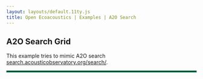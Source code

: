 ```yaml
---
layout: layouts/default.11ty.js
title: Open Ecoacoustics | Examples | A2O Search
---
```


## A2O Search Grid

This example tries to mimic A2O search [search.acousticobservatory.org/search/](https://search.acousticobservatory.org/search/?q=https%3A%2F%2Fapi.search.acousticobservatory.org%2Fapi%2Fv1%2Fa2o%2Faudio_recordings%2Fdownload%2Fflac%2F256800%3Fstart_offset%3D4035%26end_offset%3D4040).

<section>
  <oe-axes class="main-spectrogram">
    <oe-indicator class="main-spectrogram">
      <oe-spectrogram
        id="main-spectrogram"
        class="main-spectrogram"
        src="https://api.acousticobservatory.org/audio_recordings/256800/media.flac?start_offset=4035&end_offset=4040"
        color-map="grayscale"
        window-size="128"
      ></oe-spectrogram>
    </oe-indicator>
  </oe-axes>
  <oe-media-controls for="main-spectrogram"></oe-media-controls>

  <hr />

  <div id="search-grid-container" class="grid-container"></div>
</section>

<script type="module">
class GridItem {
  constructor(data) {
    Object.assign(this, data);
  }

  Filename;
  FileId;
  Datetime;
  Site;
  Subsite;
  SiteId;
  Offset;
  AudioLink;
  Distance;
}

/** @type {GridItem[]} */
let gridItems = [];

const itemsPerPage = 24;
let page = 0;

/**
 * @param {String} dateString
 * @returns {String}
 */
function formatDateString(dateString) {
  const dateObject = new Date(dateString);

  return dateObject.toLocaleString('en-GB', {
    day: '2-digit',
    month: '2-digit',
    year: 'numeric',
    hour: '2-digit',
    minute: '2-digit',
    second: '2-digit',
    timeZone: 'UTC'
  });
}

/**
 * @param {typeof GridItem} item
 * @returns {String}
 */
function listenUrl(item) {
  const startOffset = item.Offset;
  const endOffset = item.Offset + 30;

  return `https://data.acousticobservatory.org/listen/${item.FileId}?start=${startOffset}&end=${endOffset}`;
}

function initGridItems() {
  const itemsEndpoint = "/public/grid-items.json";
  fetch(itemsEndpoint)
    .then(async (response) => {
      const responseItems = await response.json()

      gridItems = responseItems.map((data) =>
        new GridItem(data)
      )
    })
    .then(() => {
      createGrid()
    });
}

function createGrid() {
  const gridContainer = document.getElementById("search-grid-container");

  const startIndex = page * itemsPerPage;
  const endIndex = startIndex + itemsPerPage;

  const pageItems = gridItems.slice(startIndex, endIndex);

  for (const i in pageItems) {
    gridContainer.appendChild(GridCard(i, pageItems[i]));
  }
}

/**
 * @param {Number} id
 * @param {typeof GridItem} item
 * @returns {HTMLElement}
 */
function Spectrogram(id, item) {
  const element = document.createElement("oe-spectrogram");
  element.setAttribute("id", id);
  element.setAttribute("src", item.AudioLink);
  element.setAttribute("color-map", "grayscale")
  element.className = "search-card-spectrogram";

  return element;
}

/**
 * @param {Number} id
 * @returns {HTMLElement}
 */
function MediaControls(id) {
  const element = document.createElement("oe-media-controls");
  element.setAttribute("for", id);
  element.className = "search-card-controls";

  return element;
}

/**
 * @param {typeof GridItem} item
 * @returns {HTMLElement}
 */
function AudioDetails(item) {
  const element = document.createElement("div");
  element.className = "search-card-details";

  element.innerHTML = `
    <section>
      <div class="details-text">
        <span class="details-title">Site:</span> <span>${item.Subsite}</span>
      </div>

      <div class="details-text">
        <span class="details-title">Recorded:</span> <span>${formatDateString(item.Datetime)}</span>
      </div>

      <div class="details-text">
        <span class="details-title">Result:</span> <span>${formatDateString(item.Datetime)}</span>
      </div>
    </section>

    <section class="details-links">
      <a href="${listenUrl(item)}" style="float: left;">Full Recording</a>
      <a href="#noop" style="float: right;">Use in new search</a>
    </section>
  `;

  return element;
}

/**
 * @param {Number} id
 * @param {typeof GridItem} item
 * @returns {HTMLElement}
 */
function GridCard(id, item) {
  const uniqueId = `search-grid-${id}`;

  const cardElement = document.createElement("div");
  cardElement.className = "search-grid-card";

  const spectrogramElement = Spectrogram(uniqueId, item);
  const detailsElement = AudioDetails(item);
  const mediaControlsElement = MediaControls(uniqueId);

  cardElement.appendChild(spectrogramElement);
  cardElement.appendChild(detailsElement);
  cardElement.appendChild(mediaControlsElement);

  return cardElement;
}

initGridItems();
</script>

<style>
:root {
  --primary-color: #037447;
}

hr {
  border: 2px solid var(--primary-color);
  opacity: 1;
}

oe-spectrogram {
    position: relative;
    width: 300px;
}

.main-spectrogram {
  position: relative;
  width: 1200px;
  height: 200px;
}

.grid-container {
  display: flex;
  flex-wrap: wrap;

  > * {
    margin: 0.5rem;
    border-radius: 0.5rem;
  }
}

.search-grid-card {
  position: relative;
  border: solid 1px rgba(0, 0, 0, 0.2);
  box-shadow: 0 2px 4px rgba(0, 0, 0, 0.1);
}

.search-card-spectrogram {
  position: relative;
  width: 300px;

  z-index: -1;
}

.search-card-details {
  padding: 1rem;

  .details-text {
    display: grid;
    grid-template-columns: 1fr 2fr;

    & > .details-title {
      font-weight: bold;
    }
  }

  .details-links {
    padding-top: 1rem;
    padding-bottom: 1.5rem;

    & a {
      color: var(--primary-color);
    }
  }
}

.search-card-controls {
  position: absolute;
  top: 0.5rem;
  right: 0.5rem;
  border-color: var(--primary-color);
  padding: 0px;
}
</style>
